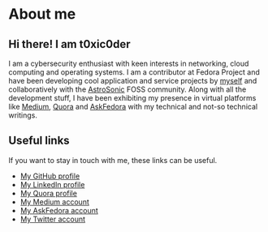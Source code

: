 # About me

## Hi there! I am t0xic0der
I am a cybersecurity enthusiast with keen interests in networking, cloud computing and operating systems. I am a contributor at Fedora Project and have been developing cool application and service projects by [myself](https://github.com/t0xic0der/) and collaboratively with the [AstroSonic](https://github.com/astrosonic/) FOSS community. Along with all the development stuff, I have been exhibiting my presence in virtual platforms like [Medium](https://medium.com/@t0xic0der), [Quora](https://www.quora.com/profile/Akashdeep-Dhar-1) and [AskFedora](https://ask.fedoraproject.org/u/t0xic0der/) with my technical and not-so technical writings.

## Useful links
If you want to stay in touch with me, these links can be useful.

- [My GitHub profile](https://github.com/t0xic0der/)
- [My LinkedIn profile](https://www.linkedin.com/in/t0xic0der/)
- [My Quora profile](https://www.quora.com/profile/Akashdeep-Dhar-1)
- [My Medium account](https://medium.com/@t0xic0der)
- [My AskFedora account](https://ask.fedoraproject.org/u/t0xic0der/)
- [My Twitter account](https://twitter.com/ace1999dhar)